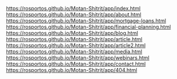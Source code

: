 https://rosportos.github.io/Motan-Shitrit/app/index.html <br>
https://rosportos.github.io/Motan-Shitrit/app/about.html <br>
https://rosportos.github.io/Motan-Shitrit/app/mortgage-loans.html <br>
https://rosportos.github.io/Motan-Shitrit/app/financial-planning.html <br>
https://rosportos.github.io/Motan-Shitrit/app/blog.html <br>
https://rosportos.github.io/Motan-Shitrit/app/article.html <br>
https://rosportos.github.io/Motan-Shitrit/app/article2.html <br>
https://rosportos.github.io/Motan-Shitrit/app/media.html <br>
https://rosportos.github.io/Motan-Shitrit/app/webinars.html <br>
https://rosportos.github.io/Motan-Shitrit/app/contact.html <br>
https://rosportos.github.io/Motan-Shitrit/app/404.html
